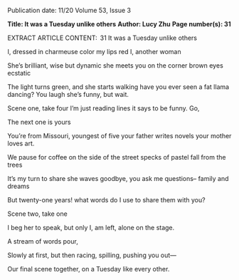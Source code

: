 Publication date: 11/20
Volume 53, Issue 3

**Title: It was a Tuesday unlike others**
**Author: Lucy Zhu**
**Page number(s): 31**

EXTRACT ARTICLE CONTENT:
 31
It was a Tuesday unlike others 

I, dressed in charmeuse
color my lips 
red
I, another woman

She’s brilliant, 
wise but dynamic
she meets you on the
corner
brown eyes ecstatic

The light turns green, and
she starts walking
have you ever seen
a fat llama 
dancing?
You laugh
she’s funny, but
wait.

Scene one, take 
four
I’m just reading lines
it says to be funny. 
Go,

The next one is yours

You’re from Missouri, 
youngest of five
your father writes novels
your mother 
loves art.

We pause for coffee
on the side of the street
specks of 
pastel
fall from the trees

It’s my turn to
share
she waves goodbye, 
you ask me questions–
family and 
dreams

But twenty-one
years!
what words do I
use to share them with 
you?

Scene two, take
one

I beg her to speak, but
only I, am 
left, 
alone on the stage.

A stream of words
pour, 

Slowly 
at first, but then 
racing,
spilling, 
pushing you out—

Our final scene together, on
a Tuesday like every
other.